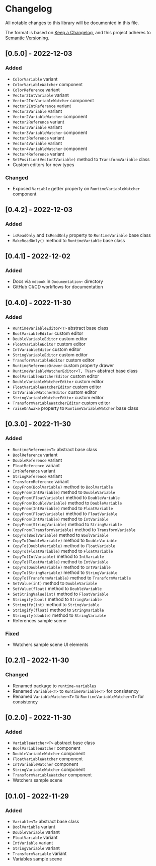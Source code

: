 # Changelog
All notable changes to this library will be documented in this file.

The format is based on [Keep a Changelog](https://keepachangelog.com/en/1.0.0/),
and this project adheres to [Semantic Versioning](https://semver.org/spec/v2.0.0.html).

## [0.5.0] - 2022-12-03

### Added

- `ColorVariable` variant
- `ColorVariableWatcher` component
- `ColorReference` variant
- `Vector2IntVariable` variant
- `Vector2IntVariableWatcher` component
- `Vector2IntReference` variant
- `Vector2Variable` variant
- `Vector2VariableWatcher` component
- `Vector2Reference` variant
- `Vector3Variable` variant
- `Vector3VariableWatcher` component
- `Vector3Reference` variant
- `Vector4Variable` variant
- `Vector4VariableWatcher` component
- `Vector4Reference` variant
- `SetPosition(Vector3Variable)` method to `TransformVariable` class
- Custom editors for new types

### Changed

- Exposed `Variable` getter property on `RuntimeVariableWatcher` component

## [0.4.2] - 2022-12-03

### Added

- `isReadOnly` and `IsReadOnly` property to `RuntimeVariable` base class
- `MakeReadOnly()` method to `RuntimeVariable` base class

## [0.4.1] - 2022-12-02

### Added

- Docs via `mdbook` in `Documentation~` directory
- GitHub CI/CD workflows for documentation

## [0.4.0] - 2022-11-30

### Added

- `RuntimeVariableEditor<T>` abstract base class
- `BoolVariableEditor` custom editor
- `DoubleVariableEditor` custom editor
- `FloatVariableEditor` custom editor
- `IntVariableEditor` custom editor
- `StringVariableEditor` custom editor
- `TransformVariableEditor` custom editor
- `RuntimeReferenceDrawer` custom property drawer
- `RuntimeVariableWatcherEditor<T, TVar>` abstract base class
- `BoolVariableWatcherEditor` custom editor
- `DoubleVariableWatcherEditor` custom editor
- `FloatVariableWatcherEditor` custom editor
- `IntVariableWatcherEditor` custom editor
- `StringVariableWatcherEditor` custom editor
- `TransformVariableWatcherEditor` custom editor
- `raiseOnAwake` property to `RuntimeVariableWatcher` base class

## [0.3.0] - 2022-11-30

### Added

- `RuntimeReference<T>` abstract base class
- `BoolReference` variant
- `DoubleReference` variant
- `FloatReference` variant
- `IntReference` variant
- `StringReference` variant
- `TransformReference` variant
- `CopyFrom(BoolVariable)` method to `BoolVariable`
- `CopyFrom(IntVariable)` method to `DoubleVariable`
- `CopyFrom(FloatVariable)` method to `DoubleVariable`
- `CopyFrom(DoubleVariable)` method to `DoubleVariable`
- `CopyFrom(IntVariable)` method to `FloatVariable`
- `CopyFrom(FloatVariable)` method to `FloatVariable`
- `CopyFrom(IntVariable)` method to `IntVariable`
- `CopyFrom(StringVariable)` method to `StringVariable`
- `CopyFrom(TransformVariable)` method to `TransformVariable`
- `CopyTo(BoolVariable)` method to `BoolVariable`
- `CopyTo(DoubleVariable)` method to `DoubleVariable`
- `CopyTo(DoubleVariable)` method to `FloatVariable`
- `CopyTo(FloatVariable)` method to `FloatVariable`
- `CopyTo(IntVariable)` method to `IntVariable`
- `CopyTo(FloatVariable)` method to `IntVariable`
- `CopyTo(DoubleVariable)` method to `IntVariable`
- `CopyTo(StringVariable)` method to `StringVariable`
- `CopyTo(TransformVariable)` method to `TransformVariable`
- `SetValue(int)` method to `DoubleVariable`
- `SetValue(float)` method to `DoubleVariable`
- `SetStringValue(int)` method to `FloatVariable`
- `Stringify(bool)` method to `StringVariable`
- `Stringify(int)` method to `StringVariable`
- `Stringify(float)` method to `StringVariable`
- `Stringify(double)` method to `StringVariable`
- References sample scene

### Fixed

- Watchers sample scene UI elements

## [0.2.1] - 2022-11-30

### Changed

- Renamed package to `runtime-variables`
- Renamed `Variable<T>` to `RuntimeVariable<T>` for consistency
- Renamed `VariableWatcher<T>` to `RuntimeVariableWatcher<T>` for consistency

## [0.2.0] - 2022-11-30

### Added

- `VariableWatcher<T>` abstract base class
- `BoolVariableWatcher` component
- `DoubleVariableWatcher` component
- `FloatVariableWatcher` component
- `IntVariableWatcher` component
- `StringVariableWatcher` component
- `TransformVariableWatcher` component
- Watchers sample scene

## [0.1.0] - 2022-11-29

### Added

- `Variable<T>` abstract base class
- `BoolVariable` variant
- `DoubleVariable` variant
- `FloatVariable` variant
- `IntVariable` variant
- `StringVariable` variant 
- `TransformVariable` variant
- Variables sample scene
